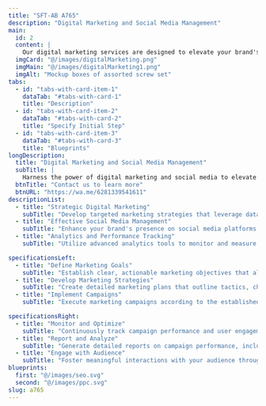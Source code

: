 ```yaml
---
title: "SFT-AB A765"
description: "Digital Marketing and Social Media Management" 
main:
  id: 2
  content: |
    Our digital marketing services are designed to elevate your brand's online presence. We offer comprehensive social media management and strategic marketing solutions to engage your audience, increase visibility, and drive conversions.
  imgCard: "@/images/digitalMarketing.png"
  imgMain: "@/images/digitalMarketing1.png"
  imgAlt: "Mockup boxes of assorted screw set"
tabs:
  - id: "tabs-with-card-item-1"
    dataTab: "#tabs-with-card-1"
    title: "Description"
  - id: "tabs-with-card-item-2"
    dataTab: "#tabs-with-card-2"
    title: "Specify Initial Step"
  - id: "tabs-with-card-item-3"
    dataTab: "#tabs-with-card-3"
    title: "Blueprints"
longDescription:
  title: "Digital Marketing and Social Media Management"
  subTitle: |
    Harness the power of digital marketing and social media to elevate your brand's online presence. Our comprehensive strategies and expert management services will drive engagement, increase visibility, and foster growth for your business.
  btnTitle: "Contact us to learn more"
  btnURL: "https://wa.me/6281339541611"
descriptionList:
  - title: "Strategic Digital Marketing"
    subTitle: "Develop targeted marketing strategies that leverage data-driven insights to reach and engage your target audience effectively. Optimize campaigns across various digital channels to maximize ROI."
  - title: "Effective Social Media Management"
    subTitle: "Enhance your brand's presence on social media platforms with expert management. From content creation to community engagement, we ensure your social media efforts drive meaningful interactions and growth."
  - title: "Analytics and Performance Tracking"
    subTitle: "Utilize advanced analytics tools to monitor and measure the success of your digital marketing and social media campaigns. Make informed decisions with comprehensive performance reports and insights."

specificationsLeft:
  - title: "Define Marketing Goals"
    subTitle: "Establish clear, actionable marketing objectives that align with your business goals. Determine key performance indicators (KPIs) to measure success and guide strategy development."
  - title: "Develop Marketing Strategies"
    subTitle: "Create detailed marketing plans that outline tactics, channels, and resources required to achieve your goals. Incorporate SEO, content marketing, paid advertising, and social media strategies."
  - title: "Implement Campaigns"
    subTitle: "Execute marketing campaigns according to the established plan. Ensure consistent branding, targeted messaging, and effective use of digital platforms to reach your audience."

specificationsRight:
  - title: "Monitor and Optimize"
    subTitle: "Continuously track campaign performance and user engagement. Adjust strategies and tactics based on real-time data and feedback to enhance effectiveness and achieve better results."
  - title: "Report and Analyze"
    subTitle: "Generate detailed reports on campaign performance, including key metrics and insights. Analyze data to understand trends, measure success, and identify opportunities for improvement."
  - title: "Engage with Audience"
    subTitle: "Foster meaningful interactions with your audience through active social media management. Respond to inquiries, engage in conversations, and build a strong online community around your brand."
blueprints:
  first: "@/images/seo.svg"
  second: "@/images/ppc.svg"
slug: a765  
---
```

